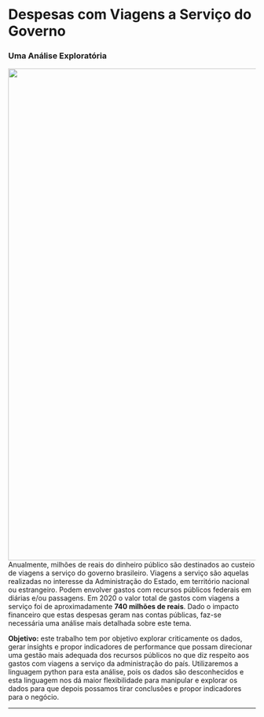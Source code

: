 # Despesas com Viagens a Serviço do Governo
### Uma Análise Exploratória

<img src='https://video.fppy8-1.fna.fbcdn.net/v/t1.18169-9/19894597_570661319989282_4606153159333515041_n.png?_nc_cat=111&ccb=1-5&_nc_sid=e3f864&_nc_eui2=AeH4xArczl3OmW1gAqnT694zo2YB4DMgN4CjZgHgMyA3gINcOzo6gh_yuRKfu4x6bbojT2E0QcTy3jzanNhCaZF6&_nc_ohc=l7KBR4ZGce8AX_1LDRy&_nc_ht=video.fppy8-1.fna&oh=00_AT8EopMEoHzPtM3OKFPpJXLWdP8eKupwKaZd0izKTlve4g&oe=629479BE' style='width:1000px; float:left'>

Anualmente, milhões de reais do dinheiro público são destinados ao custeio de viagens a serviço do governo brasileiro.
Viagens a serviço são aquelas realizadas no interesse da Administração do Estado, em território nacional ou estrangeiro. Podem envolver gastos com recursos públicos federais em diárias e/ou passagens. Em 2020 o valor total de gastos com viagens a serviço foi de aproximadamente **740 milhões de reais**. Dado o impacto financeiro que estas despesas geram nas contas públicas, faz-se necessária uma análise mais detalhada sobre este tema.

**Objetivo:** este trabalho tem por objetivo explorar criticamente os dados, gerar insights e propor indicadores de performance que possam direcionar uma gestão mais adequada dos recursos públicos no que diz respeito aos gastos com viagens a serviço da administração do país.
Utilizaremos a linguagem python para esta análise, pois os dados são desconhecidos e esta linguagem nos dá maior flexibilidade para manipular e explorar os dados para que depois possamos tirar conclusões e propor indicadores para o negócio.
___
